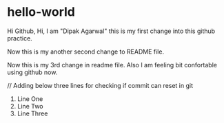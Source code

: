 # hello-world

Hi Github,
Hi, I am "Dipak Agarwal" this is my first change into this github practice.

Now this is my another second change to README file.

Now this is my 3rd change in readme file.
Also I am feeling bit confortable using github now.  

// Adding below three lines for checking if commit can reset in git
1. Line One
2. Line Two
3. Line Three